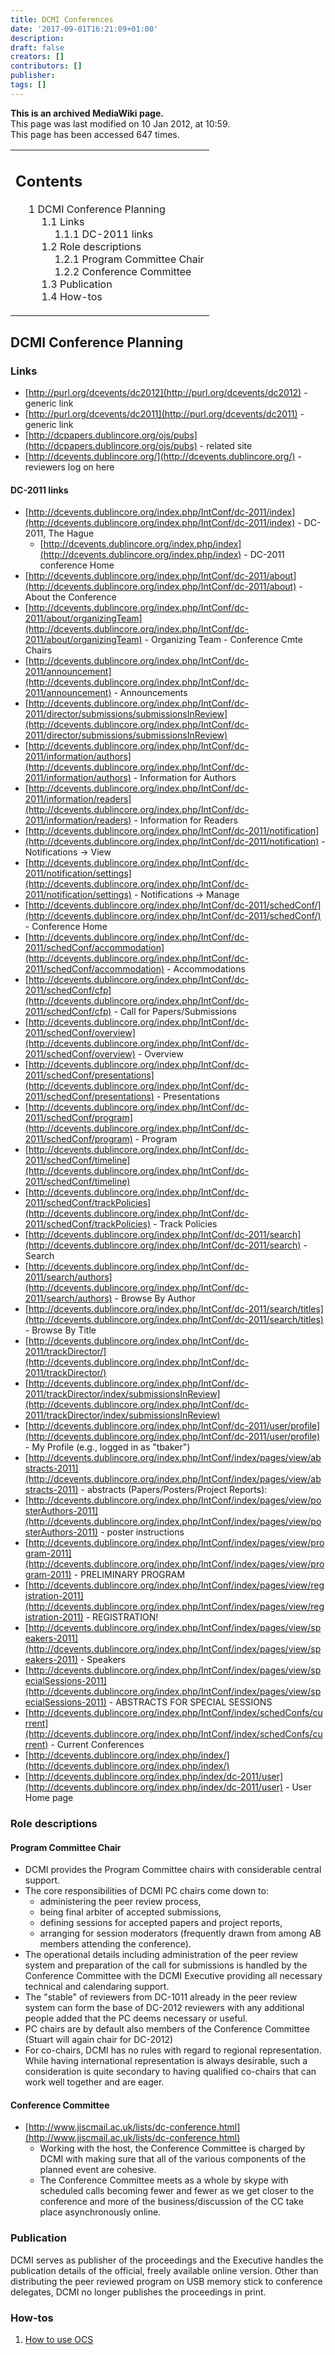 ```yaml
---
title: DCMI Conferences
date: '2017-09-01T16:21:09+01:00'
description: 
draft: false
creators: []
contributors: []
publisher: 
tags: []
---
```


 **This is an archived MediaWiki page.**  
This page was last modified on 10 Jan 2012, at 10:59.  
This page has been accessed 647 times.

<table id="toc" class="toc">
  <tr>
    <td>
      <div id="toctitle">
        <h2>Contents</h2>
      </div>
      <ul>
        <li class="toclevel-1 tocsection-1">
          <a href="#DCMI_Conference_Planning"><span class="tocnumber">1</span> <span class="toctext">DCMI Conference Planning</span></a>
          <ul>
            <li class="toclevel-2 tocsection-2">
              <a href="#Links"><span class="tocnumber">1.1</span> <span class="toctext">Links</span></a>
              <ul>
                <li class="toclevel-3 tocsection-3"><a href="#DC-2011_links"><span class="tocnumber">1.1.1</span> <span class="toctext">DC-2011 links</span></a></li>
              </ul>
            </li>
            <li class="toclevel-2 tocsection-4">
              <a href="#Role_descriptions"><span class="tocnumber">1.2</span> <span class="toctext">Role descriptions</span></a>
              <ul>
                <li class="toclevel-3 tocsection-5"><a href="#Program_Committee_Chair"><span class="tocnumber">1.2.1</span> <span class="toctext">Program Committee Chair</span></a></li>
                <li class="toclevel-3 tocsection-6"><a href="#Conference_Committee"><span class="tocnumber">1.2.2</span> <span class="toctext">Conference Committee</span></a></li>
              </ul>
            </li>
            <li class="toclevel-2 tocsection-7"><a href="#Publication"><span class="tocnumber">1.3</span> <span class="toctext">Publication</span></a></li>
            <li class="toclevel-2 tocsection-8"><a href="#How-tos"><span class="tocnumber">1.4</span> <span class="toctext">How-tos</span></a></li>
          </ul>
        </li>
      </ul>
    </td>
  </tr>
</table>

## DCMI Conference Planning 

### Links 

- [http://purl.org/dcevents/dc2012](http://purl.org/dcevents/dc2012) - generic link
- [http://purl.org/dcevents/dc2011](http://purl.org/dcevents/dc2011) - generic link
- [http://dcpapers.dublincore.org/ojs/pubs](http://dcpapers.dublincore.org/ojs/pubs) - related site
- [http://dcevents.dublincore.org/](http://dcevents.dublincore.org/) - reviewers log on here

#### DC-2011 links 

- [http://dcevents.dublincore.org/index.php/IntConf/dc-2011/index](http://dcevents.dublincore.org/index.php/IntConf/dc-2011/index) - DC-2011, The Hague
  - [http://dcevents.dublincore.org/index.php/index](http://dcevents.dublincore.org/index.php/index) - DC-2011 conference Home
- [http://dcevents.dublincore.org/index.php/IntConf/dc-2011/about](http://dcevents.dublincore.org/index.php/IntConf/dc-2011/about) - About the Conference
- [http://dcevents.dublincore.org/index.php/IntConf/dc-2011/about/organizingTeam](http://dcevents.dublincore.org/index.php/IntConf/dc-2011/about/organizingTeam) - Organizing Team - Conference Cmte Chairs
- [http://dcevents.dublincore.org/index.php/IntConf/dc-2011/announcement](http://dcevents.dublincore.org/index.php/IntConf/dc-2011/announcement) - Announcements
- [http://dcevents.dublincore.org/index.php/IntConf/dc-2011/director/submissions/submissionsInReview](http://dcevents.dublincore.org/index.php/IntConf/dc-2011/director/submissions/submissionsInReview)
- [http://dcevents.dublincore.org/index.php/IntConf/dc-2011/information/authors](http://dcevents.dublincore.org/index.php/IntConf/dc-2011/information/authors) - Information for Authors
- [http://dcevents.dublincore.org/index.php/IntConf/dc-2011/information/readers](http://dcevents.dublincore.org/index.php/IntConf/dc-2011/information/readers) - Information for Readers
- [http://dcevents.dublincore.org/index.php/IntConf/dc-2011/notification](http://dcevents.dublincore.org/index.php/IntConf/dc-2011/notification) - Notifications -> View
- [http://dcevents.dublincore.org/index.php/IntConf/dc-2011/notification/settings](http://dcevents.dublincore.org/index.php/IntConf/dc-2011/notification/settings) - Notifications -> Manage
- [http://dcevents.dublincore.org/index.php/IntConf/dc-2011/schedConf/](http://dcevents.dublincore.org/index.php/IntConf/dc-2011/schedConf/) - Conference Home
- [http://dcevents.dublincore.org/index.php/IntConf/dc-2011/schedConf/accommodation](http://dcevents.dublincore.org/index.php/IntConf/dc-2011/schedConf/accommodation) - Accommodations
- [http://dcevents.dublincore.org/index.php/IntConf/dc-2011/schedConf/cfp](http://dcevents.dublincore.org/index.php/IntConf/dc-2011/schedConf/cfp) - Call for Papers/Submissions
- [http://dcevents.dublincore.org/index.php/IntConf/dc-2011/schedConf/overview](http://dcevents.dublincore.org/index.php/IntConf/dc-2011/schedConf/overview) - Overview
- [http://dcevents.dublincore.org/index.php/IntConf/dc-2011/schedConf/presentations](http://dcevents.dublincore.org/index.php/IntConf/dc-2011/schedConf/presentations) - Presentations
- [http://dcevents.dublincore.org/index.php/IntConf/dc-2011/schedConf/program](http://dcevents.dublincore.org/index.php/IntConf/dc-2011/schedConf/program) - Program
- [http://dcevents.dublincore.org/index.php/IntConf/dc-2011/schedConf/timeline](http://dcevents.dublincore.org/index.php/IntConf/dc-2011/schedConf/timeline)
- [http://dcevents.dublincore.org/index.php/IntConf/dc-2011/schedConf/trackPolicies](http://dcevents.dublincore.org/index.php/IntConf/dc-2011/schedConf/trackPolicies) - Track Policies
- [http://dcevents.dublincore.org/index.php/IntConf/dc-2011/search](http://dcevents.dublincore.org/index.php/IntConf/dc-2011/search) - Search
- [http://dcevents.dublincore.org/index.php/IntConf/dc-2011/search/authors](http://dcevents.dublincore.org/index.php/IntConf/dc-2011/search/authors) - Browse By Author
- [http://dcevents.dublincore.org/index.php/IntConf/dc-2011/search/titles](http://dcevents.dublincore.org/index.php/IntConf/dc-2011/search/titles) - Browse By Title
- [http://dcevents.dublincore.org/index.php/IntConf/dc-2011/trackDirector/](http://dcevents.dublincore.org/index.php/IntConf/dc-2011/trackDirector/)
- [http://dcevents.dublincore.org/index.php/IntConf/dc-2011/trackDirector/index/submissionsInReview](http://dcevents.dublincore.org/index.php/IntConf/dc-2011/trackDirector/index/submissionsInReview)
- [http://dcevents.dublincore.org/index.php/IntConf/dc-2011/user/profile](http://dcevents.dublincore.org/index.php/IntConf/dc-2011/user/profile) - My Profile (e.g., logged in as "tbaker")
- [http://dcevents.dublincore.org/index.php/IntConf/index/pages/view/abstracts-2011](http://dcevents.dublincore.org/index.php/IntConf/index/pages/view/abstracts-2011) - abstracts (Papers/Posters/Project Reports):
- [http://dcevents.dublincore.org/index.php/IntConf/index/pages/view/posterAuthors-2011](http://dcevents.dublincore.org/index.php/IntConf/index/pages/view/posterAuthors-2011) - poster instructions
- [http://dcevents.dublincore.org/index.php/IntConf/index/pages/view/program-2011](http://dcevents.dublincore.org/index.php/IntConf/index/pages/view/program-2011) - PRELIMINARY PROGRAM
- [http://dcevents.dublincore.org/index.php/IntConf/index/pages/view/registration-2011](http://dcevents.dublincore.org/index.php/IntConf/index/pages/view/registration-2011) - REGISTRATION!
- [http://dcevents.dublincore.org/index.php/IntConf/index/pages/view/speakers-2011](http://dcevents.dublincore.org/index.php/IntConf/index/pages/view/speakers-2011) - Speakers
- [http://dcevents.dublincore.org/index.php/IntConf/index/pages/view/specialSessions-2011](http://dcevents.dublincore.org/index.php/IntConf/index/pages/view/specialSessions-2011) - ABSTRACTS FOR SPECIAL SESSIONS
- [http://dcevents.dublincore.org/index.php/IntConf/index/schedConfs/current](http://dcevents.dublincore.org/index.php/IntConf/index/schedConfs/current) - Current Conferences
- [http://dcevents.dublincore.org/index.php/index/](http://dcevents.dublincore.org/index.php/index/)
- [http://dcevents.dublincore.org/index.php/index/dc-2011/user](http://dcevents.dublincore.org/index.php/index/dc-2011/user) - User Home page

### Role descriptions 

#### Program Committee Chair 

- DCMI provides the Program Committee chairs with considerable central support. 
- The core responsibilities of DCMI PC chairs come down to:
  - administering the peer review process, 
  - being final arbiter of accepted submissions, 
  - defining sessions for accepted papers and project reports, 
  - arranging for session moderators (frequently drawn from among AB members attending the conference). 
- The operational details including administration of the peer review system and preparation of the call for submissions is handled by the Conference Committee with the DCMI Executive providing all necessary technical and calendaring support.
- The "stable" of reviewers from DC-1011 already in the peer review system can form the base of DC-2012 reviewers with any additional people added that the PC deems necessary or useful. 
- PC chairs are by default also members of the Conference Committee (Stuart will again chair for DC-2012)
- For co-chairs, DCMI has no rules with regard to regional representation. While having international representation is always desirable, such a consideration is quite secondary to having qualified co-chairs that can work well together and are eager. 

#### Conference Committee 

- [http://www.jiscmail.ac.uk/lists/dc-conference.html](http://www.jiscmail.ac.uk/lists/dc-conference.html)
  - Working with the host, the Conference Committee is charged by DCMI with making sure that all of the various components of the planned event are cohesive. 
  - The Conference Committee meets as a whole by skype with scheduled calls becoming fewer and fewer as we get closer to the conference and more of the business/discussion of the CC take place asynchronously online.

### Publication 

DCMI serves as publisher of the proceedings and the Executive handles the publication details of the official, freely available online version. Other than distributing the peer reviewed program on USB memory stick to conference delegates, DCMI no longer publishes the proceedings in print.

### How-tos 

1. [How to use OCS](/mediawiki_wiki/DCMI_Conferences/OCS_Howto "DCMI Conferences/OCS Howto")


